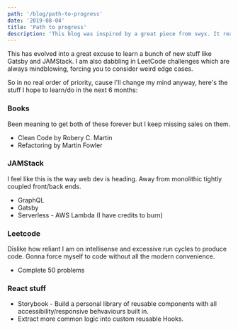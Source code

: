 ```yaml
---
path: '/blog/path-to-progress'
date: '2019-08-04'
title: 'Path to progress'
description: 'This blog was inspired by a great piece from swyx. It really got me thinking about my learning process as a developer. I actively consume content on twitter and dev blogs but never really felt like I was qualified to create.'
---
```


This has evolved into a great excuse to learn a bunch of new stuff like Gatsby and JAMStack. I am also dabbling in LeetCode challenges which are always mindblowing, forcing you to consider weird edge cases.

So in no real order of priority, cause I'll change my mind anyway, here's the stuff I hope to learn/do in the next 6 months:

### Books

Been meaning to get both of these forever but I keep missing sales on them.

- Clean Code by Robery C. Martin
- Refactoring by Martin Fowler

### JAMStack

I feel like this is the way web dev is heading. Away from monolithic tightly coupled front/back ends.

- GraphQL
- Gatsby
- Serverless - AWS Lambda (I have credits to burn)

### Leetcode

Dislike how reliant I am on intellisense and excessive run cycles to produce code. Gonna force myself to code without all the modern convenience.

- Complete 50 problems

### React stuff

- Storybook - Build a personal library of reusable components with all accessibility/responsive behvaviours built in.
- Extract more common logic into custom reusable Hooks.

